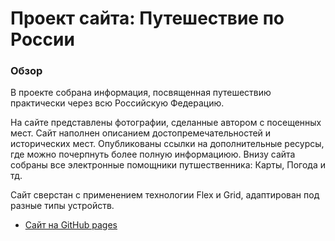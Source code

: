 # Проект сайта: Путешествие по России

### Обзор 

В проекте собрана информация, посвященная путешествию практически через 
всю Российскую Федерацию. 

На сайте представлены фотографии, сделанные автором с посещенных мест.
Сайт наполнен описанием достопремечательностей и исторических мест.
Опубликованы ссылки на дополнительные ресурсы, где можно почерпнуть более 
полную информациюю.
Внизу сайта собраны все электронные помощники путшественника: 
Карты, Погода и тд.

Сайт сверстан с применением технологии Flex и Grid, адаптирован под разные 
типы устройств.


* [Сайт на GitHub pages](https://11081983.github.io/russian-travel/)

